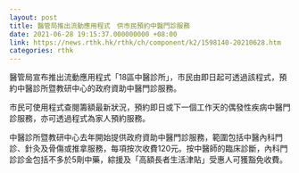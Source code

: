 ```yaml
---
layout: post
title: 醫管局推出流動應用程式　供市民預約中醫門診服務
date: 2021-06-28 19:15:37.000000000 +08:00
link: https://news.rthk.hk/rthk/ch/component/k2/1598140-20210628.htm
categories: rthk
---
```


醫管局宣布推出流動應用程式「18區中醫診所」，市民由即日起可透過該程式，預約中醫診所暨教研中心的政府資助中醫門診服務。

市民可使用程式查閱籌額最新狀況，預約即日或下一個工作天的偶發性疾病中醫門診服務，亦可透過程式為家人預約服務。

中醫診所暨教研中心去年開始提供政府資助中醫門診服務，範圍包括中醫內科門診、針灸及骨傷或推拿服務，每項按次收費120元。按中醫師的臨床診斷，內科門診診金包括不多於5劑中藥，綜援及「高額長者生活津貼」受惠人可獲豁免收費。
